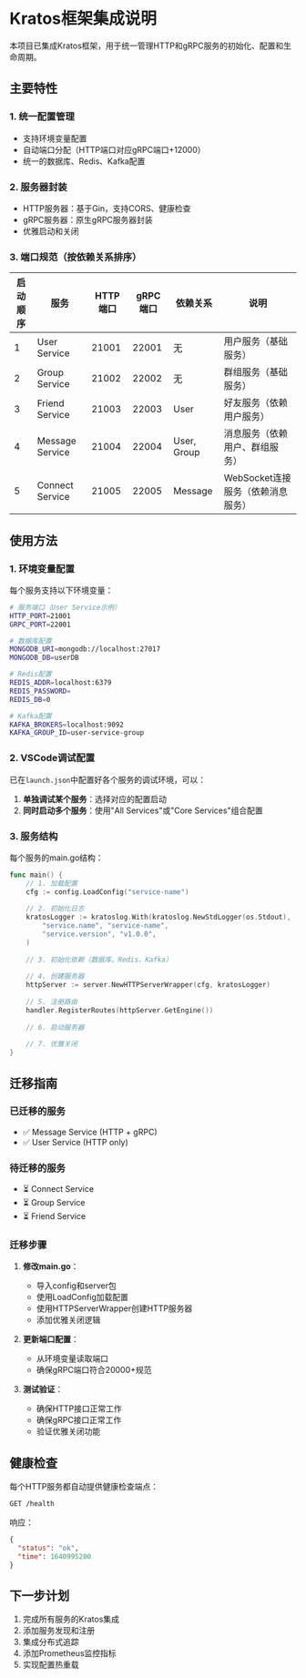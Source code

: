 # Kratos框架集成说明

本项目已集成Kratos框架，用于统一管理HTTP和gRPC服务的初始化、配置和生命周期。

## 主要特性

### 1. 统一配置管理
- 支持环境变量配置
- 自动端口分配（HTTP端口对应gRPC端口+12000）
- 统一的数据库、Redis、Kafka配置

### 2. 服务器封装
- HTTP服务器：基于Gin，支持CORS、健康检查
- gRPC服务器：原生gRPC服务器封装
- 优雅启动和关闭

### 3. 端口规范（按依赖关系排序）
| 启动顺序 | 服务 | HTTP端口 | gRPC端口 | 依赖关系 | 说明 |
|----------|------|----------|----------|----------|------|
| 1 | User Service | 21001 | 22001 | 无 | 用户服务（基础服务） |
| 2 | Group Service | 21002 | 22002 | 无 | 群组服务（基础服务） |
| 3 | Friend Service | 21003 | 22003 | User | 好友服务（依赖用户服务） |
| 4 | Message Service | 21004 | 22004 | User, Group | 消息服务（依赖用户、群组服务） |
| 5 | Connect Service | 21005 | 22005 | Message | WebSocket连接服务（依赖消息服务） |

## 使用方法

### 1. 环境变量配置

每个服务支持以下环境变量：

```bash
# 服务端口（User Service示例）
HTTP_PORT=21001
GRPC_PORT=22001

# 数据库配置
MONGODB_URI=mongodb://localhost:27017
MONGODB_DB=userDB

# Redis配置
REDIS_ADDR=localhost:6379
REDIS_PASSWORD=
REDIS_DB=0

# Kafka配置
KAFKA_BROKERS=localhost:9092
KAFKA_GROUP_ID=user-service-group
```

### 2. VSCode调试配置

已在`launch.json`中配置好各个服务的调试环境，可以：

1. **单独调试某个服务**：选择对应的配置启动
2. **同时启动多个服务**：使用"All Services"或"Core Services"组合配置

### 3. 服务结构

每个服务的main.go结构：

```go
func main() {
    // 1. 加载配置
    cfg := config.LoadConfig("service-name")
    
    // 2. 初始化日志
    kratosLogger := kratoslog.With(kratoslog.NewStdLogger(os.Stdout),
        "service.name", "service-name",
        "service.version", "v1.0.0",
    )
    
    // 3. 初始化依赖（数据库、Redis、Kafka）
    
    // 4. 创建服务器
    httpServer := server.NewHTTPServerWrapper(cfg, kratosLogger)
    
    // 5. 注册路由
    handler.RegisterRoutes(httpServer.GetEngine())
    
    // 6. 启动服务器
    
    // 7. 优雅关闭
}
```

## 迁移指南

### 已迁移的服务
- ✅ Message Service (HTTP + gRPC)
- ✅ User Service (HTTP only)

### 待迁移的服务
- ⏳ Connect Service
- ⏳ Group Service  
- ⏳ Friend Service

### 迁移步骤

1. **修改main.go**：
   - 导入config和server包
   - 使用LoadConfig加载配置
   - 使用HTTPServerWrapper创建HTTP服务器
   - 添加优雅关闭逻辑

2. **更新端口配置**：
   - 从环境变量读取端口
   - 确保gRPC端口符合20000+规范

3. **测试验证**：
   - 确保HTTP接口正常工作
   - 确保gRPC接口正常工作
   - 验证优雅关闭功能

## 健康检查

每个HTTP服务都自动提供健康检查端点：

```bash
GET /health
```

响应：
```json
{
  "status": "ok",
  "time": 1640995200
}
```

## 下一步计划

1. 完成所有服务的Kratos集成
2. 添加服务发现和注册
3. 集成分布式追踪
4. 添加Prometheus监控指标
5. 实现配置热重载
